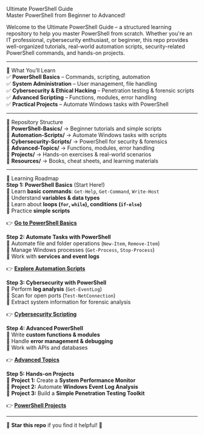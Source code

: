 Ultimate PowerShell Guide  
 Master PowerShell from Beginner to Advanced!  

Welcome to the Ultimate PowerShell Guide – a structured learning repository to help you master PowerShell from scratch. Whether you're an IT professional, cybersecurity enthusiast, or beginner, this repo provides well-organized tutorials, real-world automation scripts, security-related PowerShell commands, and hands-on projects.  

---

 📖 What You’ll Learn  
✅ **PowerShell Basics** – Commands, scripting, automation  
✅ **System Administration** – User management, file handling  
✅ **Cybersecurity & Ethical Hacking** – Penetration testing & forensic scripts  
✅ **Advanced Scripting** – Functions, modules, error handling  
✅ **Practical Projects** – Automate Windows tasks with PowerShell  

---

 📂 Repository Structure  
📂 **PowerShell-Basics/** → Beginner tutorials and simple scripts  
📂 **Automation-Scripts/** → Automate Windows tasks with scripts  
📂 **Cybersecurity-Scripts/** → PowerShell for security & forensics  
📂 **Advanced-Topics/** → Functions, modules, error handling  
📂 **Projects/** → Hands-on exercises & real-world scenarios  
📂 **Resources/** → Books, cheat sheets, and learning materials  

---

 🚀 Learning Roadmap  
**Step 1: PowerShell Basics** (Start Here!)  
🔹 Learn **basic commands**: `Get-Help`, `Get-Command`, `Write-Host`  
🔹 Understand **variables & data types**  
🔹 Learn about **loops (`for`, `while`), conditions (`if-else`)**  
🔹 Practice **simple scripts**  

👉 **[Go to PowerShell Basics](./PowerShell-Basics/)**  

 **Step 2: Automate Tasks with PowerShell**  
🔹 Automate file and folder operations (`New-Item`, `Remove-Item`)  
🔹 Manage Windows processes (`Get-Process`, `Stop-Process`)  
🔹 Work with **services and event logs**  

👉 **[Explore Automation Scripts](./Automation-Scripts/)**  

 **Step 3: Cybersecurity with PowerShell**  
🔹 Perform **log analysis** (`Get-EventLog`)  
🔹 Scan for open ports (`Test-NetConnection`)  
🔹 Extract system information for forensic analysis  

👉 **[Cybersecurity Scripting](./Cybersecurity-Scripts/)**  

 **Step 4: Advanced PowerShell**  
🔹 Write **custom functions & modules**  
🔹 Handle **error management & debugging**  
🔹 Work with APIs and databases  

👉 **[Advanced Topics](./Advanced-Topics/)**  

 **Step 5: Hands-on Projects**  
🔹 **Project 1:** Create a **System Performance Monitor**  
🔹 **Project 2:** Automate **Windows Event Log Analysis**  
🔹 **Project 3:** Build a **Simple Penetration Testing Toolkit**  

👉 **[PowerShell Projects](./Projects/)**  

---

🌟 **Star this repo** if you find it helpful! 🚀  

